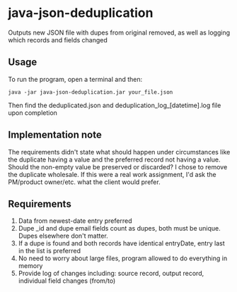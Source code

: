 # java-json-deduplication

Outputs new JSON file with dupes from original removed, as well as logging which records and fields changed

## Usage

To run the program, open a terminal and then:

    java -jar java-json-deduplication.jar your_file.json

Then find the deduplicated.json and deduplication_log_[datetime].log file upon completion

## Implementation note

The requirements didn't state what should happen under circumstances like the duplicate having a value and the preferred
record not having a value. Should the non-empty value be preserved or discarded? I chose to remove the duplicate
wholesale. If this were a real work assignment, I'd ask the PM/product owner/etc. what the client would prefer.

## Requirements

1. Data from newest-date entry preferred
2. Dupe _id and dupe email fields count as dupes, both must be unique. Dupes elsewhere don't matter.
3. If a dupe is found and both records have identical entryDate, entry last in the list is preferred
4. No need to worry about large files, program allowed to do everything in memory
5. Provide log of changes including: source record, output record, individual field changes (from/to)
